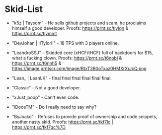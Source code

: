 # Skid-List
* "k5z | Taysom" - He sells github projects and scam, he proclaims himself a good developer. Proofs: https://prnt.sc/tjvlqn & https://prnt.sc/tjvmmt

* "DevJohan | IITylorII" - 18 TPS with 3 players online.

* "LeandroSSJ" - Skidded core (xHCF/tHCF) full of backdoors for $15, what a fucking clown. Proofs: https://prnt.sc/t6nobl & https://prnt.sc/t6nnh5 & https://image.prntscr.com/image/BtxT3B0oTxaz0HMXrXrJcQ.png

* "Lean_ | LeanLK" - final final final final final final.

* "Classic" - Not a good developer.

* "xJust_poop" - Can't even code.

* "iDoceTM" - Do I really need to say why?

* "ByJoako" - Refuses to provide proof of ownership and code snippets, another nasty skid. Proofs: https://prnt.sc/tkf7lc | https://prnt.sc/tkf7qc%7D
